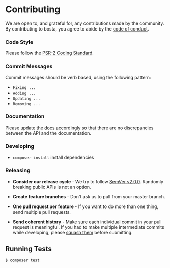 # Contributing

We are open to, and grateful for, any contributions made by the community. By contributing to bosta, you agree to abide by the [code of conduct](https://github.com/bostaapp/bosta-php/tree/master/CODE_OF_CONDUCT.md).

### Code Style

Please follow the [PSR-2 Coding Standard](https://github.com/php-fig/fig-standards/blob/master/accepted/PSR-2-coding-style-guide.md).

### Commit Messages

Commit messages should be verb based, using the following pattern:

- `Fixing ...`
- `Adding ...`
- `Updating ...`
- `Removing ...`

### Documentation

Please update the [docs](README.md) accordingly so that there are no discrepancies between the API and the documentation.

### Developing

- `composer install` install dependencies

### Releasing

- **Consider our release cycle** - We try to follow [SemVer v2.0.0](http://semver.org/). Randomly breaking public APIs is not an option.

- **Create feature branches** - Don't ask us to pull from your master branch.

- **One pull request per feature** - If you want to do more than one thing, send multiple pull requests.

- **Send coherent history** - Make sure each individual commit in your pull request is meaningful. If you had to make multiple intermediate commits while developing, please [squash them](http://www.git-scm.com/book/en/v2/Git-Tools-Rewriting-History#Changing-Multiple-Commit-Messages) before submitting.


## Running Tests

``` bash
$ composer test
```
